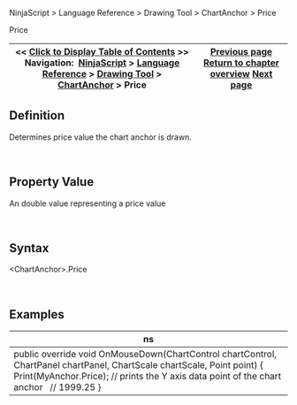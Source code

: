 ﻿


NinjaScript \> Language Reference \> Drawing Tool \> ChartAnchor \> Price






















Price







| \<\< [Click to Display Table of Contents](price.md) \>\> **Navigation:**     [NinjaScript](ninjascript.md) \> [Language Reference](language_reference_wip.md) \> [Drawing Tool](drawing_tools.md) \> [ChartAnchor](chartanchor.md) \> Price | [Previous page](moveanchory.md) [Return to chapter overview](chartanchor.md) [Next page](barindex.md) |
| --- | --- |











## Definition


Determines price value the chart anchor is drawn.


 


## Property Value


An double value representing a price value


 


## Syntax


\<ChartAnchor\>.Price


 


## Examples




| ns |
| --- |
| public override void OnMouseDown(ChartControl chartControl, ChartPanel chartPanel, ChartScale chartScale, Point point) {    Print(MyAnchor.Price); // prints the Y axis data point of the chart anchor     // 1999\.25 } |









